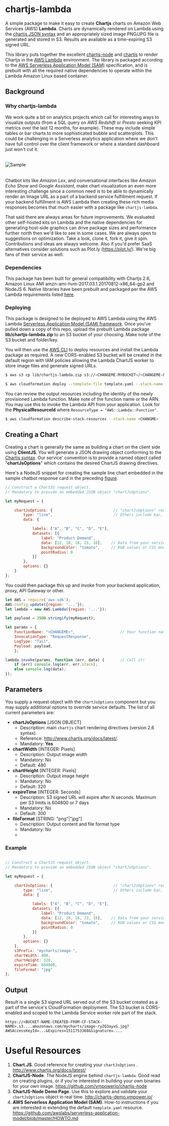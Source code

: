 # chartjs-lambda

A simple package to make it easy to create **Chartjs** charts on Amazon Web Services (AWS) **Lambda**.  Charts are dynamically rendered on Lambda using the [chartjs JSON syntax](http://www.chartjs.org/docs/latest/) and an appropriately sized image PNG/JPG file is generated and stored in S3.  Results are available as a time-expiring S3 signed URL.

This library puts together the excellent [chartjs-node](https://github.com/vmpowerio/chartjs-node) and [chartjs](https://github.com/chartjs/Chart.js) to render Chartjs in the [AWS Lambda](https://aws.amazon.com/lambda/) environment.  The library is packaged according to the [AWS Serverless Application Model (SAM)](https://github.com/awslabs/serverless-application-model) specification, and is prebuilt with all the required native dependencies to operate within the Lambda Amazon Linux based container.

## Background

### Why chartjs-lambda

We work quite a bit on analytics projects which call for interesting ways to visualize outputs (from a SQL query on *AWS Redshift* or *Presto* seeking KPI metrics over the last 12 months, for example).  These may include simple tables or bar charts to more sophisticated bubble and scatterplots.  This could be challenging in a  Serverless analytics application where we don't have full control over the client framework or where a standard dashboard just won't cut it.
######
![Sample](https://github.com/agilisium/chartjs-lambda/raw/master/img/chartjs-lambda-chatbot-sample.png)

######

Chatbot kits like *Amazon Lex*, and conversational interfaces like *Amazon Echo Show* and *Google Assistant*, make chart visualization an even more interesting challenge since a common need is to be able to dynamically render an Image URL as a part of a backend service fulfillment request.  If your backend fulfillment is AWS  Lambda then creating these rich media responses becomes that much easier with a package like `chartjs-lambda`.

That said there are always areas for future improvements.  We evaluated other self-hosted kits on Lambda and the native dependencies for generating host-side graphics can drive package sizes and performance further north then we'd like to see in some cases.  We are always open to suggestions on optimization.  Take a look, clone it, fork it, give it spin.  Contributions and ideas are always welcome.  Also if you'd prefer SaaS alternatives consider solutions such as Plot.ly (https://plot.ly/).  We're big fans of their service as well.

### Dependencies

This package has been built for general compatibility with Chartjs 2.6, Amazon Linux AMI amzn-ami-hvm-2017.03.1.20170812-x86_64-gp2 and NodeJS 6.  Native libraries have been prebuilt and packaged per the AWS Lambda requirements listed [here](http://docs.aws.amazon.com/lambda/latest/dg/current-supported-versions.html).

### Deploying

This package is designed to be deployed to AWS Lambda using the AWS Lambda [Serverless Application Model (SAM) framework](https://github.com/awslabs/serverless-application-model).  Once you've pulled down a copy of this repo, upload the prebuilt Lambda package **lib/chartjs-lambda.zip** to an S3 bucket of your choosing.   Make note of the S3 bucket and folder/key.

You will then use the [AWS CLI](https://aws.amazon.com/cli/) to deploy resources and install the Lambda package as required.  A new CORS-enabled S3 bucket will be created in the default region with IAM policies allowing the Lambda ChartJS worker to store image files and generate signed URLs.
```bash
$ aws s3 cp lib/chartjs-lambda.zip s3://<CHANGEME-MYBUCKET>/<CHANGEME-PATH>/chartjs-lambda.zip

$ aws cloudformation deploy --template-file template.yaml --stack-name CHANGME --parameter-overrides LambdaCodeBucketName=<CHANGEME-BUCKET> LambdaCodeKey=<CHANGME-PATH>/chartjs-lambda.zip --capabilities CAPABILITY_IAM

```

You can review the output resources including the identity of the newly provisioned Lambda function.  Make note of the function name or the ARN.  You may use this to invoke the Lambda API from your application.  Look for the **PhysicalResourceId** where  `ResourceType = "AWS::Lambda::Function"`.

```bash
$ aws cloudformation describe-stack-resources --stack-name <CHANGME>


```

## Creating a Chart

Creating a chart is generally the same as building a chart on the client side using **ClientJS**.  You will generate a JSON drawing object conforming to the [Chartjs syntax](http://www.chartjs.org/docs/latest/).  Our service' convention is to provide a named object called "**chartJsOptions**" which contains the desired ChartJS drawing directives.

Here's a NodeJS snippet for creating the sample line chart embedded in the sample chatbot response card in the preceding [figure](https://github.com/agilisium/chartjs-lambda/raw/master/img/chartjs-lambda-chatbot-sample.png).


```js
// Construct a ChartJS request object.
// Mandatory to provide an embedded JSON object "chartJsOptions".

let myRequest = {

    chartJsOptions: {                           // "chartJsOptions" required
        type: "line",                           // Others include bar, pie ...
        data: {

            labels: ["A", "B", "C", "D", "E"],
            datasets: [{
                label: "Product Demand",
                data: [12, 18, 16, 23, 18],    // Data from your service
                backgroundColor: "tomato",     // RGB values or CSS mnemonic
                pointRadius: 0
            }]
        },
        options: {}
    }
};
```
You could then package this up and invoke from your backend application, proxy, API Gateway or other.



```js
let AWS = require('aws-sdk');
AWS.config.update({region: '...'});
let lambda = new AWS.Lambda({region: '...'});

let payload = JSON.stringify(myRequest);

let params = {
    FunctionName: "<CHANGEME>",                    // Your function name here.
    InvocationType: "RequestResponse",
    LogType: "Tail",
    Payload: payload,
	};

lambda.invoke(params, function (err, data) {       // Call it!
    if (err) console.log(err, err.stack);
    else console.log(data);
});

```

## Parameters

You supply a request object with the `chartJsOptions` component but you may supply additional options to override service defaults.  The list of all current parameters are:

 - **chartJsOptions** [JSON OBJECT]
	 - Description:  main `chartjs` chart rendering directives (version 2.6 syntax).
	 - Reference:   http://www.chartjs.org/docs/latest/.
	 - Mandatory:  **Yes**
 - **chartWidth** [INTEGER:  Pixels]
	 - Description:  Output image width
	 - Mandatory:  No
	 - Default:  480
 - **chartHeight** [INTEGER:  Pixels]
	 - Description:  Output image height
	 - Mandatory:  No
	 - Default:  320
 - **expireTime** [INTEGER:  Seconds]
	 - Description:  S3 signed URL will expire after N seconds.  Maximum per S3 limits is 604800 or 7 days
	 - Mandatory: No
	 - Default:  300
 - **fileFormat** [STRING:  "png"|"jpg"]
	 - Description:  Output content and  file format type
	 - Mandatory:  No
	 - 

### Example


```js

// Construct a ChartJS request object.
// Mandatory to provide an embedded JSON object "chartJsOptions".

let myRequest = {

    chartJsOptions: {                           // "chartJsOptions" required
        type: "line",                           // Others include bar, pie ...
        data: {

            labels: ["A", "B", "C", "D", "E"],
            datasets: [{
                label: "Product Demand",
                data: [12, 18, 16, 23, 18],    // Data from your service
                backgroundColor: "tomato",     // RGB values or CSS mnemonic
                pointRadius: 0
            }]
        },
        options: {}
    },
    s3Prefix: "mycharts/image-",
	chartWidth: 480,
    chartHeight: 320,
    expireTime: 604800,
    fileFormat: "jpg"
};

```

## Output

Result is a single S3 signed URL served out of the S3 bucket created as a part of the service's CloudFormation deployment.  The S3 bucket is CORS-enabled and scoped to the Lambda Service worker role part of the stack.

    https://<BUCKET-NAME-CREATED-FROM-CF-STACK-NAME>.s3....amazonaws.com/mycharts/image-ryZQ3ayxG.jpg?AWSAccessKeyId=...&Expires=1511753368&Signature=....

# Useful Resources

 1. **Chart.JS**.   Good reference for creating your `chartJsOptions`  .
 http://www.chartjs.org/docs/latest/
 2. **ChartJS-Node**.  The NodeJS engine behind `chartjs-lambda`.  Good read on creating plugins, or if you're interested in building your own binaries for your own image.
 https://github.com/vmpowerio/chartjs-node
 3. **ChartJS-Node Demo Page**.  Use this to explore and validate your `chartJsOptions` object in real time.  http://chartjs-demo.vmpower.io/
 4. **AWS Serverless Application Model (SAM)**.  How-to instructions if you are interested in extending the default `template.yaml` resource.
 https://github.com/awslabs/serverless-application-model/blob/master/HOWTO.md
